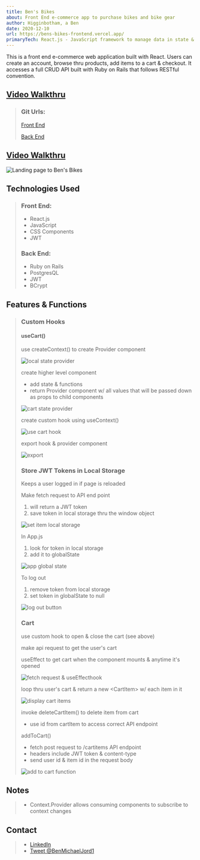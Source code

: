```yaml
---
title: Ben's Bikes
about: Front End e-commerce app to purchase bikes and bike gear
author: Higginbotham, a Ben
date: 2020-12-10
url: https://bens-bikes-frontend.vercel.app/
primaryTech: React.js - JavaScript framework to manage data in state & to employ JS methods and functions| Ruby on Rails - ORM to scaffold back end API| CSS-Components - Styling tool to add custom design to components| Click link for full tech specs & my personal video walkthru of the code!
---
```


This is a front end e-commerce web application built with React. Users can create an account, browse thru products, add items to a cart & checkout. It accesses a full CRUD API built with Ruby on Rails that follows RESTful convention.

## [Video Walkthru](https://www.youtube.com/playlist?list=PLjYC3ZkfhqCpDJl-34_mycn5KZcrrsPKR)

> ### Git Urls:
>
> [Front End](https://github.com/bicycleben88/bens_bikes_frontend)
>
> [Back End](https://github.com/bicycleben88/bens_bikes_backend)

## [Video Walkthru](https://www.youtube.com/watch?v=NjY_tzMZuSY)

![Landing page to Ben's Bikes](https://i.imgur.com/Kt3juRq.jpg)

## Technologies Used

> ### Front End:
>
> - React.js
> - JavaScript
> - CSS Components
> - JWT
>
> ### Back End:
>
> - Ruby on Rails
> - PostgresQL
> - JWT
> - BCrypt

## Features & Functions

> ### Custom Hooks
>
> #### useCart()
>
> use createContext() to create Provider component
>
> ![local state provider](https://i.imgur.com/XtDjpIt.png)
>
> create higher level component
>
> - add state & functions
> - return Provider component w/ all values that will be passed down as props to child components
>
> ![cart state provider](https://i.imgur.com/ymSXt0m.png)
>
> create custom hook using useContext()
>
> ![use cart hook](https://i.imgur.com/WRMtv1D.png)
>
> export hook & provider component
>
> ![export](https://i.imgur.com/4vwOCVi.png)
>
> ### Store JWT Tokens in Local Storage
>
> Keeps a user logged in if page is reloaded
>
> Make fetch request to API end point
>
> 1. will return a JWT token
> 1. save token in local storage thru the window object
>
> ![set item local storage](https://i.imgur.com/2SKQmfh.png)
>
> In App.js
>
> 1. look for token in local storage
> 1. add it to globalState
>
> ![app global state](https://i.imgur.com/XaCXrc0.png)
>
> To log out
>
> 1. remove token from local storage
> 1. set token in globalState to null
>
> ![log out button](https://i.imgur.com/qY7Xmyq.png)
>
> ### Cart
>
> use custom hook to open & close the cart (see above)
>
> make api request to get the user's cart
>
> useEffect to get cart when the component mounts & anytime it's opened
>
> ![fetch request & useEffecthook](https://i.imgur.com/qHXR4EV.png)
>
> loop thru user's cart & return a new \<CartItem> w/ each item in it
>
> ![display cart items](https://i.imgur.com/inaqhHn.png)
>
> invoke deleteCartItem() to delete item from cart
>
> - use id from cartItem to access correct API endpoint
>
> addToCart()
>
> - fetch post request to /cartitems API endpoint
> - headers include JWT token & content-type
> - send user id & item id in the request body
>
> ![add to cart function](https://i.imgur.com/245G9Wh.png)

## Notes

> - Context.Provider allows consuming components to subscribe to context changes

## Contact

> - [LinkedIn](https://www.linkedin.com/in/benjamin-alt-higginbotham/)
> - [Tweet @BenMichaelJord1](https://twitter.com/BenMichaelJord1)
